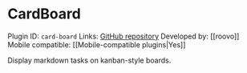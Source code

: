 # CardBoard

Plugin ID: `card-board`
Links: [GitHub repository](https://github.com/roovo/obsidian-card-board)
Developed by: [[roovo]]
Mobile compatible: [[Mobile-compatible plugins|Yes]]

Display markdown tasks on kanban-style boards.

